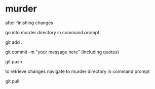 # murder

after finishing changes

go into murder directory in command prompt

git add .

git commit -m "your message here" (including quotes)

git push




to retrieve changes navigate to murder directory in command prompt

git pull
